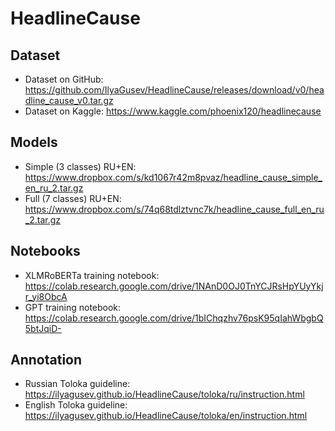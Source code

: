 # HeadlineCause

## Dataset
- Dataset on GitHub: https://github.com/IlyaGusev/HeadlineCause/releases/download/v0/headline_cause_v0.tar.gz
- Dataset on Kaggle: https://www.kaggle.com/phoenix120/headlinecause

## Models
- Simple (3 classes) RU+EN: https://www.dropbox.com/s/kd1067r42m8pvaz/headline_cause_simple_en_ru_2.tar.gz
- Full (7 classes) RU+EN: https://www.dropbox.com/s/74q68tdlztvnc7k/headline_cause_full_en_ru_2.tar.gz

## Notebooks
- XLMRoBERTa training notebook: https://colab.research.google.com/drive/1NAnD0OJ0TnYCJRsHpYUyYkjr_yi8ObcA
- GPT training notebook: https://colab.research.google.com/drive/1bIChqzhv76psK95qIahWbgbQ5btJqiD-

## Annotation
- Russian Toloka guideline: https://ilyagusev.github.io/HeadlineCause/toloka/ru/instruction.html
- English Toloka guideline: https://ilyagusev.github.io/HeadlineCause/toloka/en/instruction.html

